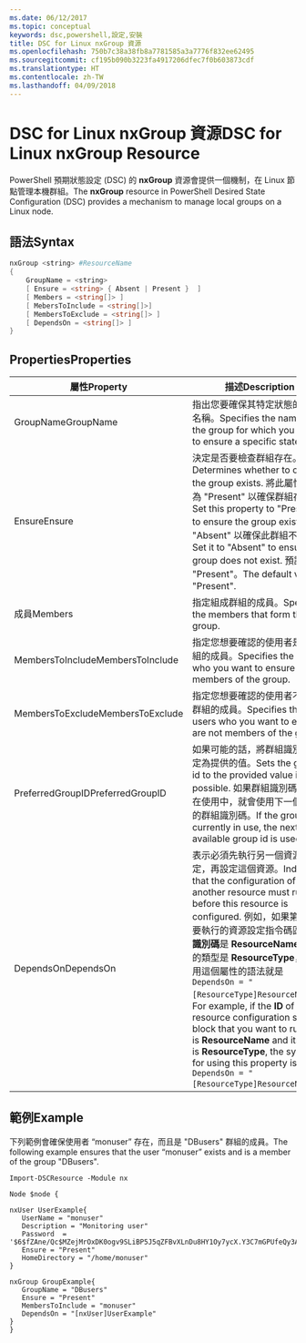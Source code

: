 ```yaml
---
ms.date: 06/12/2017
ms.topic: conceptual
keywords: dsc,powershell,設定,安裝
title: DSC for Linux nxGroup 資源
ms.openlocfilehash: 750b7c38a38fb8a7781585a3a7776f832ee62495
ms.sourcegitcommit: cf195b090b3223fa4917206dfec7f0b603873cdf
ms.translationtype: HT
ms.contentlocale: zh-TW
ms.lasthandoff: 04/09/2018
---
```

# <a name="dsc-for-linux-nxgroup-resource"></a><span data-ttu-id="a26f2-103">DSC for Linux nxGroup 資源</span><span class="sxs-lookup"><span data-stu-id="a26f2-103">DSC for Linux nxGroup Resource</span></span>

<span data-ttu-id="a26f2-104">PowerShell 預期狀態設定 (DSC) 的 **nxGroup** 資源會提供一個機制，在 Linux 節點管理本機群組。</span><span class="sxs-lookup"><span data-stu-id="a26f2-104">The **nxGroup** resource in PowerShell Desired State Configuration (DSC) provides a mechanism to manage local groups on a Linux node.</span></span>

## <a name="syntax"></a><span data-ttu-id="a26f2-105">語法</span><span class="sxs-lookup"><span data-stu-id="a26f2-105">Syntax</span></span>

```powershell
nxGroup <string> #ResourceName
{
    GroupName = <string>
    [ Ensure = <string> { Absent | Present }  ]
    [ Members = <string[]> ]
    [ MebersToInclude = <string[]>]
    [ MembersToExclude = <string[]> ]
    [ DependsOn = <string[]> ]
}

```

## <a name="properties"></a><span data-ttu-id="a26f2-106">Properties</span><span class="sxs-lookup"><span data-stu-id="a26f2-106">Properties</span></span>

|  <span data-ttu-id="a26f2-107">屬性</span><span class="sxs-lookup"><span data-stu-id="a26f2-107">Property</span></span> |  <span data-ttu-id="a26f2-108">描述</span><span class="sxs-lookup"><span data-stu-id="a26f2-108">Description</span></span> |
|---|---|
| <span data-ttu-id="a26f2-109">GroupName</span><span class="sxs-lookup"><span data-stu-id="a26f2-109">GroupName</span></span>| <span data-ttu-id="a26f2-110">指出您要確保其特定狀態的群組名稱。</span><span class="sxs-lookup"><span data-stu-id="a26f2-110">Specifies the name of the group for which you want to ensure a specific state.</span></span>|
| <span data-ttu-id="a26f2-111">Ensure</span><span class="sxs-lookup"><span data-stu-id="a26f2-111">Ensure</span></span>| <span data-ttu-id="a26f2-112">決定是否要檢查群組存在。</span><span class="sxs-lookup"><span data-stu-id="a26f2-112">Determines whether to check if the group exists.</span></span> <span data-ttu-id="a26f2-113">將此屬性設定為 "Present" 以確保群組存在。</span><span class="sxs-lookup"><span data-stu-id="a26f2-113">Set this property to "Present" to ensure the group exists.</span></span> <span data-ttu-id="a26f2-114">設為 "Absent" 以確保此群組不存在。</span><span class="sxs-lookup"><span data-stu-id="a26f2-114">Set it to "Absent" to ensure the group does not exist.</span></span> <span data-ttu-id="a26f2-115">預設值為 "Present"。</span><span class="sxs-lookup"><span data-stu-id="a26f2-115">The default value is "Present".</span></span>|
| <span data-ttu-id="a26f2-116">成員</span><span class="sxs-lookup"><span data-stu-id="a26f2-116">Members</span></span>| <span data-ttu-id="a26f2-117">指定組成群組的成員。</span><span class="sxs-lookup"><span data-stu-id="a26f2-117">Specifies the members that form the group.</span></span>|
| <span data-ttu-id="a26f2-118">MembersToInclude</span><span class="sxs-lookup"><span data-stu-id="a26f2-118">MembersToInclude</span></span>| <span data-ttu-id="a26f2-119">指定您想要確認的使用者是此群組的成員。</span><span class="sxs-lookup"><span data-stu-id="a26f2-119">Specifies the users who you want to ensure are members of the group.</span></span>|
| <span data-ttu-id="a26f2-120">MembersToExclude</span><span class="sxs-lookup"><span data-stu-id="a26f2-120">MembersToExclude</span></span>| <span data-ttu-id="a26f2-121">指定您想要確認的使用者不是此群組的成員。</span><span class="sxs-lookup"><span data-stu-id="a26f2-121">Specifies the users who you want to ensure are not members of the group.</span></span>|
| <span data-ttu-id="a26f2-122">PreferredGroupID</span><span class="sxs-lookup"><span data-stu-id="a26f2-122">PreferredGroupID</span></span>| <span data-ttu-id="a26f2-123">如果可能的話，將群組識別碼設定為提供的值。</span><span class="sxs-lookup"><span data-stu-id="a26f2-123">Sets the group id to the provided value if possible.</span></span> <span data-ttu-id="a26f2-124">如果群組識別碼目前正在使用中，就會使用下一個可用的群組識別碼。</span><span class="sxs-lookup"><span data-stu-id="a26f2-124">If the group id is currently in use, the next available group id is used.</span></span>|
| <span data-ttu-id="a26f2-125">DependsOn</span><span class="sxs-lookup"><span data-stu-id="a26f2-125">DependsOn</span></span> | <span data-ttu-id="a26f2-126">表示必須先執行另一個資源的設定，再設定這個資源。</span><span class="sxs-lookup"><span data-stu-id="a26f2-126">Indicates that the configuration of another resource must run before this resource is configured.</span></span> <span data-ttu-id="a26f2-127">例如，如果第一個想要執行的資源設定指令碼區塊的**識別碼**是 **ResourceName**，而它的類型是 **ResourceType**，則使用這個屬性的語法就是 `DependsOn = "[ResourceType]ResourceName"`。</span><span class="sxs-lookup"><span data-stu-id="a26f2-127">For example, if the **ID** of the resource configuration script block that you want to run first is **ResourceName** and its type is **ResourceType**, the syntax for using this property is `DependsOn = "[ResourceType]ResourceName"`.</span></span>|

## <a name="example"></a><span data-ttu-id="a26f2-128">範例</span><span class="sxs-lookup"><span data-stu-id="a26f2-128">Example</span></span>

<span data-ttu-id="a26f2-129">下列範例會確保使用者 “monuser” 存在，而且是 "DBusers" 群組的成員。</span><span class="sxs-lookup"><span data-stu-id="a26f2-129">The following example ensures that the user “monuser” exists and is a member of the group "DBusers".</span></span>

```
Import-DSCResource -Module nx

Node $node {

nxUser UserExample{
   UserName = "monuser"
   Description = "Monitoring user"
   Password  =    '$6$fZAne/Qc$MZejMrOxDK0ogv9SLiBP5J5qZFBvXLnDu8HY1Oy7ycX.Y3C7mGPUfeQy3A82ev3zIabhDQnj2ayeuGn02CqE/0'
   Ensure = "Present"
   HomeDirectory = "/home/monuser"
}

nxGroup GroupExample{
   GroupName = "DBusers"
   Ensure = "Present"
   MembersToInclude = "monuser"
   DependsOn = "[nxUser]UserExample"
}
}
```
